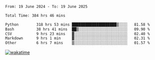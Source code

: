<!--START_SECTION:waka-->

```txt
From: 19 June 2024 - To: 19 June 2025

Total Time: 384 hrs 46 mins

Python        318 hrs 53 mins ████████████████████▒░░░░   81.58 %
Bash          38 hrs 41 mins  ██▒░░░░░░░░░░░░░░░░░░░░░░   09.90 %
CSV           9 hrs 23 mins   ▓░░░░░░░░░░░░░░░░░░░░░░░░   02.40 %
Markdown      9 hrs 1 min     ▓░░░░░░░░░░░░░░░░░░░░░░░░   02.31 %
Other         6 hrs 7 mins    ▒░░░░░░░░░░░░░░░░░░░░░░░░   01.57 %
```

<!--END_SECTION:waka-->
[![wakatime](https://wakatime.com/badge/user/5f89a63a-5294-4958-ad30-2b3455e63f2a.svg)](https://wakatime.com/@5f89a63a-5294-4958-ad30-2b3455e63f2a)
